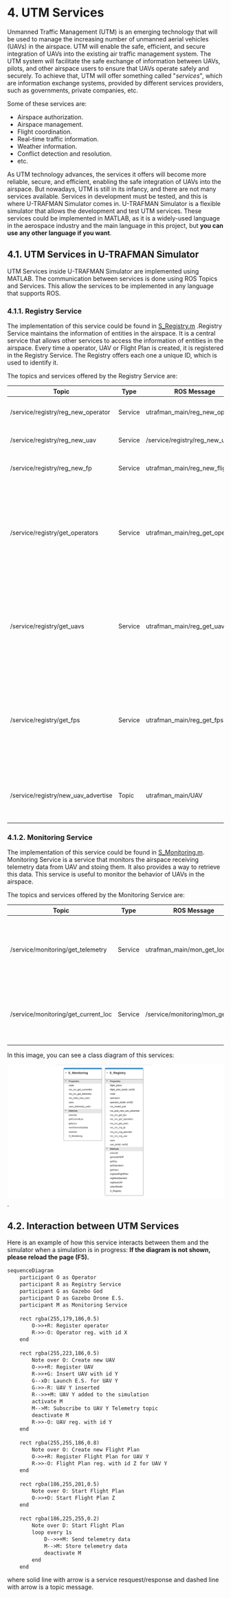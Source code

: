 # 4. UTM Services <!-- {docsify-ignore} -->
Unmanned Traffic Management (UTM) is an emerging technology that will be used to manage the increasing number of unmanned aerial vehicles (UAVs) in the airspace. UTM will enable the safe, efficient, and secure integration of UAVs into the existing air traffic management system. The UTM system will facilitate the safe exchange of information between UAVs, pilots, and other airspace users to ensure that UAVs operate safely and securely. To achieve that, UTM will offer something called "_services_", which are information exchange systems, provided by different services providers, such as governments, private companies, etc. 

Some of these services are:
- Airspace authorization.
- Airspace management.
- Flight coordination.
- Real-time traffic information.
- Weather information.
- Conflict detection and resolution.
- etc.

As UTM technology advances, the services it offers will become more reliable, secure, and efficient, enabling the safe integration of UAVs into the airspace. But nowadays, UTM is still in its infancy, and there are not many services available. Services in development must be tested, and this is where U-TRAFMAN Simulator comes in. U-TRAFMAN Simulator is a flexible simulator that allows the development and test UTM services. These services could be implemented in MATLAB, as it is a widely-used language in the aerospace industry and the main language in this project, but **you can use any other language if you want**.

<!-- In this 1.0 version, U-TRAFMAN does not offers any UTM service. It just offer a way to implement them. However, in the next versions, some UTM services will be implemented.  -->

## 4.1. UTM Services in U-TRAFMAN Simulator
UTM Services inside U-TRAFMAN Simulator are implemented using MATLAB. The communication between services is done using ROS Topics and Services. This allow the services to be implemented in any language that supports ROS.

### 4.1.1. Registry Service
The implementation of this service could be found in [S_Registry.m](https://github.com/I3A-NavSys/utrafman_sim/blob/main/src/matlab/classes/S_Registry.m) .Registry Service maintains the information of entities in the airspace. It is a central service that allows other services to access the information of entities in the airspace. Every time a operator, UAV or Flight Plan is created, it is registered in the Registry Service. The Registry offers each one a unique ID, which is used to identify it.

The topics and services offered by the Registry Service are:

<table>
    <thead>
        <tr>
            <th>Topic</th>
            <th>Type</th>
            <th>ROS Message</th>
            <th>Description</th>
        </tr>
    </thead>
    <tr>
        <td>/service/registry/reg_new_operator</td>
        <td>Service</td>
        <td>utrafman_main/reg_new_operator</td>
        <td>Used to register a new operator</td>
    </tr>
    <tr>
        <td>/service/registry/reg_new_uav</td>
        <td>Service</td>
        <td>/service/registry/reg_new_uav</td>
        <td>Used to register a new UAV</td>
    </tr>
    <tr>
        <td>/service/registry/reg_new_fp</td>
        <td>Service</td>
        <td>utrafman_main/reg_new_flightplan</td>
        <td>Used to register a new FlightPlan</td>
    </tr>
    <tr>
        <td>/service/registry/get_operators</td>
        <td>Service</td>
        <td>utrafman_main/reg_get_operators</td>
        <td>Used to get a list of operators. If a operatorId is specified, the requested only retrieve information about this operator</td>
    </tr>
    <tr>
        <td>/service/registry/get_uavs</td>
        <td>Service</td>
        <td>utrafman_main/reg_get_uavs</td>
        <td>Used to get a list of UAVs. If a uavId is specified, the requested only retrieve information about this UAV</td>
    </tr>
    <tr>
        <td>/service/registry/get_fps</td>
        <td>Service</td>
        <td>utrafman_main/reg_get_fps</td>
        <td>Used to get a list of Flight Plans. If a fpId is specified, the requested only retrieve information about this Flight Plan</td>
    </tr>
    <tr>
        <td>/service/registry/new_uav_advertise</td>
        <td>Topic</td>
        <td>utrafman_main/UAV</td>
        <td>A new message is published when a new UAV is sign u p in the registry</td>
    </tr>
</table>

### 4.1.2. Monitoring Service
The implementation of this service could be found in [S_Monitoring.m](https://github.com/I3A-NavSys/utrafman_sim/blob/main/src/matlab/classes/S_Monitoring.m). Monitoring Service is a service that monitors the airspace receiving telemetry data from UAV and stoing them. It also provides a way to retrieve this data. This service is useful to monitor the behavior of UAVs in the airspace.

The topics and services offered by the Monitoring Service are:
<table>
    <thead>
        <tr>
            <th>Topic</th>
            <th>Type</th>
            <th>ROS Message</th>
            <th>Description</th>
        </tr>
    </thead>
    <tr>
        <td>/service/monitoring/get_telemetry</td>
        <td>Service</td>
        <td>utrafman_main/mon_get_locs</td>
        <td>Used to get the telemetry data of a UAV. A uavId is mandatory to be specified.</td>
    </tr>
    <tr>
        <td>/service/monitoring/get_current_loc</td>
        <td>Service</td>
        <td>/service/monitoring/mon_get_locs</td>
        <td>Used to get the current location of a UAV. An uavid is mandatory to be specified.</td>
    </tr>
</table>

In this image, you can see a class diagram of this services:

![Class diagram](./diagrams/services-diagram.png 'Services class diagram  ').

## 4.2. Interaction between UTM Services
Here is an example of how this service interacts between them and the simulator when a simulation is in progress:
**If the diagram is not shown, please reload the page (F5).**

```mermaid
sequenceDiagram
    participant O as Operator
    participant R as Registry Service
    participant G as Gazebo God
    participant D as Gazebo Drone E.S.
    participant M as Monitoring Service

    rect rgba(255,179,186,0.5)
        O->>+R: Register operator
        R->>-O: Operator reg. with id X
    end

    rect rgba(255,223,186,0.5)
        Note over O: Create new UAV
        O->>+R: Register UAV
        R->>+G: Insert UAV with id Y
        G--xD: Launch E.S. for UAV Y
        G->>-R: UAV Y inserted
        R-->>+M: UAV Y added to the simulation
        activate M
        M-->M: Subscribe to UAV Y Telemetry topic
        deactivate M
        R->>-O: UAV reg. with id Y
    end

    rect rgba(255,255,186,0.8)
        Note over O: Create new Flight Plan
        O->>+R: Register Flight Plan for UAV Y
        R->>-O: Flight Plan reg. with id Z for UAV Y
    end

    rect rgba(186,255,201,0.5)
        Note over O: Start Flight Plan
        O->>+D: Start Flight Plan Z
    end

    rect rgba(186,225,255,0.2)
        Note over D: Start Flight Plan
        loop every 1s
            D-->>+M: Send telemetry data
            M-->M: Store telemetry data
            deactivate M
        end
    end
```
where solid line with arrow is a service resquest/response and dashed line with arrow is a topic message.